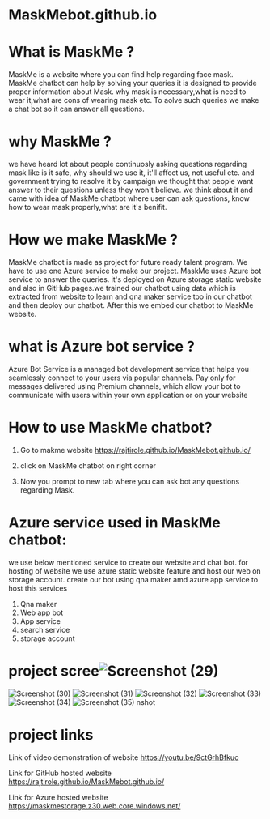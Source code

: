 # MaskMebot.github.io
# What is MaskMe ?

MaskMe is a website where you can find help regarding face mask. MaskMe chatbot can help by solving your queries it is designed to provide proper information about Mask. why mask is necessary,what is need to wear it,what are cons of wearing mask etc. To aolve such queries we make a chat bot so it can answer all questions.

# why MaskMe ? 

we have heard lot about people continuosly asking questions regarding mask like is it safe, why should we use it, it'll affect us, not useful etc. and government trying to resolve it by campaign we thought that people want answer to their questions unless they won't believe. we think about it and came with idea of MaskMe chatbot where user can ask questions, know how to wear mask properly,what are it's benifit.

# How we make MaskMe ?

MaskMe chatbot is made as project for future ready talent program. We have to use one Azure service to make our project. MaskMe uses Azure bot service to answer the queries. it's deployed on Azure storage static website and also in GitHub pages.we trained our chatbot using data which is extracted from website to learn and qna maker service too in our chatbot and then deploy our chatbot. After this we embed our chatbot to MaskMe website.

# what is Azure bot service ?
Azure Bot Service is a managed bot development service that helps you seamlessly connect to your users via popular channels. Pay only for messages delivered using Premium channels, which allow your bot to communicate with users within your own application or on your website

# How to use MaskMe chatbot? 

1. Go to makme website 
https://rajtirole.github.io/MaskMebot.github.io/

2. click on MaskMe chatbot on right corner

3. Now you prompt to new tab where you can ask bot any questions regarding Mask.

# Azure service used in MaskMe chatbot:

we use below mentioned service to create our website and chat bot. for hosting of website we use azure static website feature and host our web on storage account. create our bot using qna maker amd azure app service to host this services



1. Qna maker
2. Web app bot
3. App service
4. search service
5. storage account

# project scree![Screenshot (29)](https://user-images.githubusercontent.com/91474946/164958963-ba40c3e6-cf6e-4544-a0ba-847439503ba2.png)
![Screenshot (30)](https://user-images.githubusercontent.com/91474946/164958965-dfcace3a-1356-4bf6-a4df-2e9d5f7b045b.png)
![Screenshot (31)](https://user-images.githubusercontent.com/91474946/164958967-8eaf6cdc-7515-497b-906e-4eccca0ea2cc.png)
![Screenshot (32)](https://user-images.githubusercontent.com/91474946/164958968-cd359db4-4ee1-4576-938f-512de5453128.png)
![Screenshot (33)](https://user-images.githubusercontent.com/91474946/164958970-1dfbb16b-210f-4f9b-a21f-b3e37b49f311.png)
![Screenshot (34)](https://user-images.githubusercontent.com/91474946/164958972-65eea76e-5bf7-41bf-9c18-7c989e98f04d.png)
![Screenshot (35)](https://user-images.githubusercontent.com/91474946/164958974-efed54ce-76ac-40b1-80ce-27ec163421f3.png)
nshot


# project links

Link of video demonstration of website
https://youtu.be/9ctGrhBfkuo

Link for GitHub hosted website
https://rajtirole.github.io/MaskMebot.github.io/

Link for Azure hosted website
https://maskmestorage.z30.web.core.windows.net/

